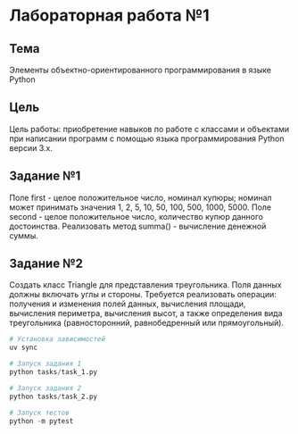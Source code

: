 # Лабораторная работа №1
## Тема

Элементы объектно-ориентированного программирования в языке Python

## Цель

Цель работы: приобретение навыков по работе с классами и объектами при написании программ с помощью языка программирования Python версии 3.х.

## Задание №1
Поле first - целое положительное число, номинал купюры; номинал может принимать значения 1, 2, 5, 10, 50, 100, 500, 1000, 5000. Поле second - целое положительное число, количество купюр данного достоинства. Реализовать метод summa() - вычисление денежной суммы.

## Задание №2
Создать класс Triangle для представления треугольника. Поля данных должны включать углы и стороны. Требуется реализовать операции: получения и изменения полей данных, вычисления площади, вычисления периметра, вычисления высот, а также определения вида треугольника (равносторонний, равнобедренный или прямоугольный).

```python
# Установка зависимостей
uv sync

# Запуск задания 1
python tasks/task_1.py

# Запуск задания 2
python tasks/task_2.py

# Запуск тестов
python -m pytest
```
